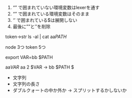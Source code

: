 1. “” で囲まれていない環境変数はlexerを通す
2. “” で囲まれている環境変数はそのまま
3. ‘’ で囲まれている$は展開しない
4. 最後に””と’’を削除

token->str
ls -al | cat aa$PATH$

node 3つ
token 5つ

export VAR=bb    $PATH

aa$VAR$
aa 2
$VAR -> bb $PATH 
$

- 文字列
- 文字列の長さ
- ダブルクォートの中か外か -> スプリットするかしないか
